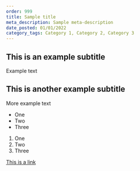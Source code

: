 ```yaml
---
order: 999
title: Sample title
meta_description: Sample meta-description
date_posted: 01/01/2022
category_tags: Category 1, Category 2, Category 3
---
```

## This is an example subtitle
Example text

## This is another example subtitle
More example text

* One
* Two
* Three

1. One
2. Two
3. Three

[This is a link](http://example.com)
